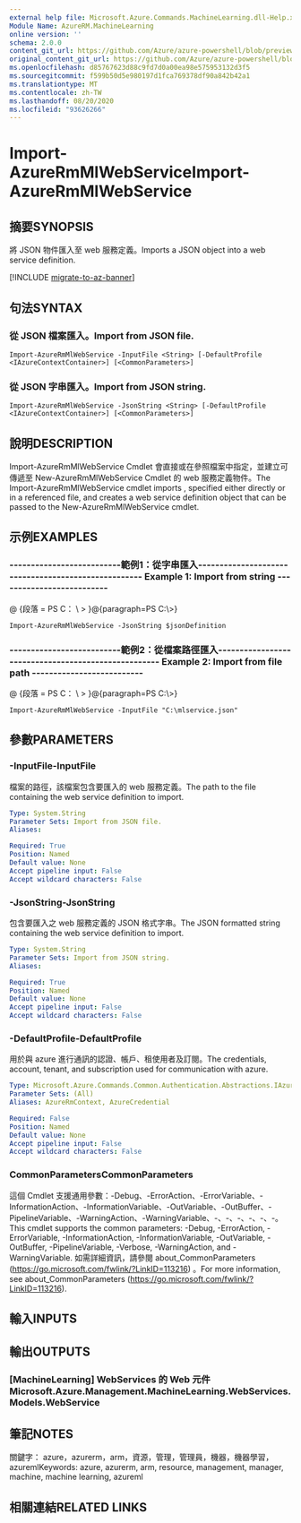 ```yaml
---
external help file: Microsoft.Azure.Commands.MachineLearning.dll-Help.xml
Module Name: AzureRM.MachineLearning
online version: ''
schema: 2.0.0
content_git_url: https://github.com/Azure/azure-powershell/blob/preview/src/ResourceManager/MachineLearning/Commands.MachineLearning/help/Import-AzureRmMlWebService.md
original_content_git_url: https://github.com/Azure/azure-powershell/blob/preview/src/ResourceManager/MachineLearning/Commands.MachineLearning/help/Import-AzureRmMlWebService.md
ms.openlocfilehash: d85767623d88c9fd7d0a00ea98e575953132d3f5
ms.sourcegitcommit: f599b50d5e980197d1fca769378df90a842b42a1
ms.translationtype: MT
ms.contentlocale: zh-TW
ms.lasthandoff: 08/20/2020
ms.locfileid: "93626266"
---
```

# <span data-ttu-id="797f5-101">Import-AzureRmMlWebService</span><span class="sxs-lookup"><span data-stu-id="797f5-101">Import-AzureRmMlWebService</span></span>

## <span data-ttu-id="797f5-102">摘要</span><span class="sxs-lookup"><span data-stu-id="797f5-102">SYNOPSIS</span></span>
<span data-ttu-id="797f5-103">將 JSON 物件匯入至 web 服務定義。</span><span class="sxs-lookup"><span data-stu-id="797f5-103">Imports a JSON object into a web service definition.</span></span>

[!INCLUDE [migrate-to-az-banner](../../includes/migrate-to-az-banner.md)]

## <span data-ttu-id="797f5-104">句法</span><span class="sxs-lookup"><span data-stu-id="797f5-104">SYNTAX</span></span>

### <span data-ttu-id="797f5-105">從 JSON 檔案匯入。</span><span class="sxs-lookup"><span data-stu-id="797f5-105">Import from JSON file.</span></span>
```
Import-AzureRmMlWebService -InputFile <String> [-DefaultProfile <IAzureContextContainer>] [<CommonParameters>]
```

### <span data-ttu-id="797f5-106">從 JSON 字串匯入。</span><span class="sxs-lookup"><span data-stu-id="797f5-106">Import from JSON string.</span></span>
```
Import-AzureRmMlWebService -JsonString <String> [-DefaultProfile <IAzureContextContainer>] [<CommonParameters>]
```

## <span data-ttu-id="797f5-107">說明</span><span class="sxs-lookup"><span data-stu-id="797f5-107">DESCRIPTION</span></span>
<span data-ttu-id="797f5-108">Import-AzureRmMlWebService Cmdlet 會直接或在參照檔案中指定，並建立可傳遞至 New-AzureRmMlWebService Cmdlet 的 web 服務定義物件。</span><span class="sxs-lookup"><span data-stu-id="797f5-108">The Import-AzureRmMlWebService cmdlet imports , specified either directly or in a referenced file, and creates a web service definition object that can be passed to the New-AzureRmMlWebService cmdlet.</span></span>

## <span data-ttu-id="797f5-109">示例</span><span class="sxs-lookup"><span data-stu-id="797f5-109">EXAMPLES</span></span>

### <span data-ttu-id="797f5-110">--------------------------範例1：從字串匯入--------------------------</span><span class="sxs-lookup"><span data-stu-id="797f5-110">--------------------------  Example 1: Import from string  --------------------------</span></span>
<span data-ttu-id="797f5-111">@ {段落 = PS C： \\ \> }</span><span class="sxs-lookup"><span data-stu-id="797f5-111">@{paragraph=PS C:\\\>}</span></span>





```
Import-AzureRmMlWebService -JsonString $jsonDefinition
```

### <span data-ttu-id="797f5-112">--------------------------範例2：從檔案路徑匯入--------------------------</span><span class="sxs-lookup"><span data-stu-id="797f5-112">--------------------------  Example 2: Import from file path  --------------------------</span></span>
<span data-ttu-id="797f5-113">@ {段落 = PS C： \\ \> }</span><span class="sxs-lookup"><span data-stu-id="797f5-113">@{paragraph=PS C:\\\>}</span></span>





```
Import-AzureRmMlWebService -InputFile "C:\mlservice.json"
```

## <span data-ttu-id="797f5-114">參數</span><span class="sxs-lookup"><span data-stu-id="797f5-114">PARAMETERS</span></span>

### <span data-ttu-id="797f5-115">-InputFile</span><span class="sxs-lookup"><span data-stu-id="797f5-115">-InputFile</span></span>
<span data-ttu-id="797f5-116">檔案的路徑，該檔案包含要匯入的 web 服務定義。</span><span class="sxs-lookup"><span data-stu-id="797f5-116">The path to the file containing the web service definition to import.</span></span>

```yaml
Type: System.String
Parameter Sets: Import from JSON file.
Aliases: 

Required: True
Position: Named
Default value: None
Accept pipeline input: False
Accept wildcard characters: False
```

### <span data-ttu-id="797f5-117">-JsonString</span><span class="sxs-lookup"><span data-stu-id="797f5-117">-JsonString</span></span>
<span data-ttu-id="797f5-118">包含要匯入之 web 服務定義的 JSON 格式字串。</span><span class="sxs-lookup"><span data-stu-id="797f5-118">The JSON formatted string containing the web service definition to import.</span></span>

```yaml
Type: System.String
Parameter Sets: Import from JSON string.
Aliases: 

Required: True
Position: Named
Default value: None
Accept pipeline input: False
Accept wildcard characters: False
```

### <span data-ttu-id="797f5-119">-DefaultProfile</span><span class="sxs-lookup"><span data-stu-id="797f5-119">-DefaultProfile</span></span>
<span data-ttu-id="797f5-120">用於與 azure 進行通訊的認證、帳戶、租使用者及訂閱。</span><span class="sxs-lookup"><span data-stu-id="797f5-120">The credentials, account, tenant, and subscription used for communication with azure.</span></span>

```yaml
Type: Microsoft.Azure.Commands.Common.Authentication.Abstractions.IAzureContextContainer
Parameter Sets: (All)
Aliases: AzureRmContext, AzureCredential

Required: False
Position: Named
Default value: None
Accept pipeline input: False
Accept wildcard characters: False
```

### <span data-ttu-id="797f5-121">CommonParameters</span><span class="sxs-lookup"><span data-stu-id="797f5-121">CommonParameters</span></span>
<span data-ttu-id="797f5-122">這個 Cmdlet 支援通用參數：-Debug、-ErrorAction、-ErrorVariable、-InformationAction、-InformationVariable、-OutVariable、-OutBuffer、-PipelineVariable、-WarningAction、-WarningVariable、-、-、-、-、-、-。</span><span class="sxs-lookup"><span data-stu-id="797f5-122">This cmdlet supports the common parameters: -Debug, -ErrorAction, -ErrorVariable, -InformationAction, -InformationVariable, -OutVariable, -OutBuffer, -PipelineVariable, -Verbose, -WarningAction, and -WarningVariable.</span></span> <span data-ttu-id="797f5-123">如需詳細資訊，請參閱 about_CommonParameters (https://go.microsoft.com/fwlink/?LinkID=113216) 。</span><span class="sxs-lookup"><span data-stu-id="797f5-123">For more information, see about_CommonParameters (https://go.microsoft.com/fwlink/?LinkID=113216).</span></span>

## <span data-ttu-id="797f5-124">輸入</span><span class="sxs-lookup"><span data-stu-id="797f5-124">INPUTS</span></span>

## <span data-ttu-id="797f5-125">輸出</span><span class="sxs-lookup"><span data-stu-id="797f5-125">OUTPUTS</span></span>

### <span data-ttu-id="797f5-126">[MachineLearning] WebServices 的 Web 元件</span><span class="sxs-lookup"><span data-stu-id="797f5-126">Microsoft.Azure.Management.MachineLearning.WebServices.Models.WebService</span></span>

## <span data-ttu-id="797f5-127">筆記</span><span class="sxs-lookup"><span data-stu-id="797f5-127">NOTES</span></span>
<span data-ttu-id="797f5-128">關鍵字： azure，azurerm，arm，資源，管理，管理員，機器，機器學習，azureml</span><span class="sxs-lookup"><span data-stu-id="797f5-128">Keywords: azure, azurerm, arm, resource, management, manager, machine, machine learning, azureml</span></span>

## <span data-ttu-id="797f5-129">相關連結</span><span class="sxs-lookup"><span data-stu-id="797f5-129">RELATED LINKS</span></span>

